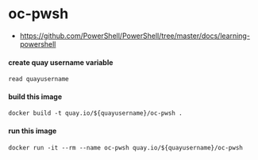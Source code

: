 # oc-pwsh
- https://github.com/PowerShell/PowerShell/tree/master/docs/learning-powershell

#### create quay username variable
```
read quayusername
```
#### build this image
```
docker build -t quay.io/${quayusername}/oc-pwsh .
```
#### run this image
```
docker run -it --rm --name oc-pwsh quay.io/${quayusername}/oc-pwsh
```


